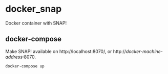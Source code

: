 # docker_snap
Docker container with SNAP!

## docker-compose

Make SNAP! available on http://localhost:8070/, or http://_docker-machine-address_:8070.

```
docker-compose up
```

